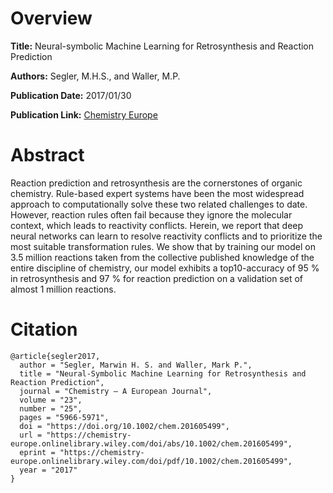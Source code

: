 # Overview
**Title:**
Neural-symbolic Machine Learning for Retrosynthesis and Reaction Prediction

**Authors:**
Segler, M.H.S., and Waller, M.P.

**Publication Date:**
2017/01/30

**Publication Link:**
[Chemistry Europe](https://chemistry-europe.onlinelibrary.wiley.com/doi/abs/10.1002/chem.201605499)


# Abstract
Reaction prediction and retrosynthesis are the cornerstones of organic chemistry. 
Rule-based expert systems have been the most widespread approach to computationally solve these two related challenges to date. 
However, reaction rules often fail because they ignore the molecular context, which leads to reactivity conflicts. 
Herein, we report that deep neural networks can learn to resolve reactivity conflicts and to prioritize the most suitable transformation rules. We show that by training our model on 3.5 million reactions taken from the collective published knowledge of the entire discipline of chemistry, our model exhibits a top10-accuracy of 95 % in retrosynthesis and 97 % for reaction prediction on a validation set of almost 1 million reactions.


# Citation
```
@article{segler2017,
  author = "Segler, Marwin H. S. and Waller, Mark P.",
  title = "Neural-Symbolic Machine Learning for Retrosynthesis and Reaction Prediction",
  journal = "Chemistry – A European Journal",
  volume = "23",
  number = "25",
  pages = "5966-5971",
  doi = "https://doi.org/10.1002/chem.201605499",
  url = "https://chemistry-europe.onlinelibrary.wiley.com/doi/abs/10.1002/chem.201605499",
  eprint = "https://chemistry-europe.onlinelibrary.wiley.com/doi/pdf/10.1002/chem.201605499",
  year = "2017"
}
```

